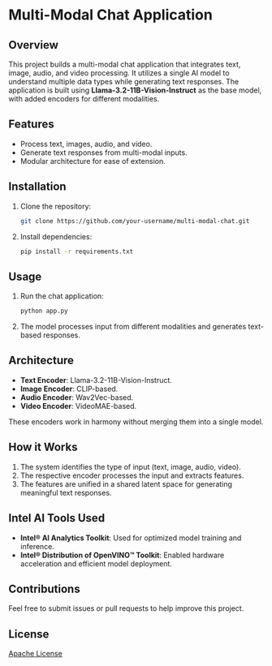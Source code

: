 # Multi-Modal Chat Application

## Overview
This project builds a multi-modal chat application that integrates text, image, audio, and video processing. It utilizes a single AI model to understand multiple data types while generating text responses. The application is built using **Llama-3.2-11B-Vision-Instruct** as the base model, with added encoders for different modalities.

## Features
- Process text, images, audio, and video.
- Generate text responses from multi-modal inputs.
- Modular architecture for ease of extension.

## Installation
1. Clone the repository:
   ```bash
   git clone https://github.com/your-username/multi-modal-chat.git
   ```
2. Install dependencies:
   ```bash
   pip install -r requirements.txt
   ```

## Usage
1. Run the chat application:
   ```bash
   python app.py
   ```
2. The model processes input from different modalities and generates text-based responses.

## Architecture
- **Text Encoder**: Llama-3.2-11B-Vision-Instruct.
- **Image Encoder**: CLIP-based.
- **Audio Encoder**: Wav2Vec-based.
- **Video Encoder**: VideoMAE-based.

These encoders work in harmony without merging them into a single model.

## How it Works
1. The system identifies the type of input (text, image, audio, video).
2. The respective encoder processes the input and extracts features.
3. The features are unified in a shared latent space for generating meaningful text responses.

## Intel AI Tools Used
- **Intel® AI Analytics Toolkit**: Used for optimized model training and inference.
- **Intel® Distribution of OpenVINO™ Toolkit**: Enabled hardware acceleration and efficient model deployment.

## Contributions
Feel free to submit issues or pull requests to help improve this project.

## License
[Apache License](LICENSE)
